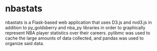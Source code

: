 # nbastats

<p>nbastats is a Flask-based web application that uses D3.js and nvd3.js in addition to py_goldsberry and nba_py libraries in order to graphically represent NBA player statistics over their careers. pylibmc was used to cache the large amounts of data collected, and pandas was used to organize said data.
